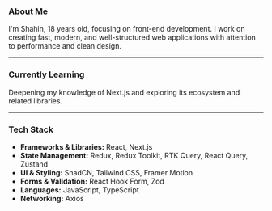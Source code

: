 ### About Me
I'm Shahin, 18 years old, focusing on front-end development.
I work on creating fast, modern, and well-structured web applications with attention to performance and clean design.

---

### Currently Learning
Deepening my knowledge of Next.js and exploring its ecosystem and related libraries.

---

### Tech Stack

- **Frameworks & Libraries:** React, Next.js 
- **State Management:** Redux, Redux Toolkit, RTK Query, React Query, Zustand  
- **UI & Styling:** ShadCN, Tailwind CSS, Framer Motion  
- **Forms & Validation:** React Hook Form, Zod  
- **Languages:** JavaScript, TypeScript  
- **Networking:** Axios  
